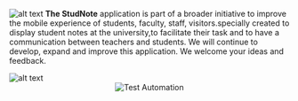 
![alt text](https://raw.githubusercontent.com/HalasProject/StudNote/master/Image/AP2P.png)
  <b>The StudNote</b> application is part of a broader initiative to improve the mobile experience of students, faculty, staff, visitors.specially created to display student notes at the university,to facilitate their task and to have a communication between teachers and students. We will continue to develop, expand and improve this application. We welcome your ideas and feedback.

 
![alt text](https://raw.githubusercontent.com/HalasProject/StudNote/master/Image/Graph.jpg)
<span style="display:block;text-align:center">![Test Automation](https://raw.githubusercontent.com/HalasProject/StudNote/master/Image/RealTime.gif)</span>
